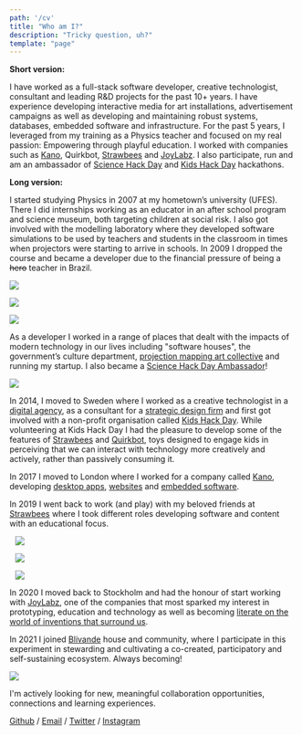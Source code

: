 ```yaml
---
path: '/cv'
title: "Who am I?"
description: "Tricky question, uh?"
template: "page"
---
```


**Short version:**

I have worked as a full-stack software developer, creative technologist, consultant and leading R&D projects for the past 10+ years. I have experience developing interactive media for art installations, advertisement campaigns as well as developing and maintaining robust systems, databases, embedded software and infrastructure. For the past 5 years, I leveraged from my training as a Physics teacher and focused on my real passion: Empowering through playful education. I worked with companies such as [Kano](https://kano.me), Quirkbot, [Strawbees](https://strawbees.com/) and [JoyLabz](https://joylabz.com/). I also participate, run and am an ambassador of [Science Hack Day](http://sciencehackday.org/ambassador/) and [Kids Hack Day](https://www.kidshackday.com/about) hackathons.

**Long version:**

I started studying Physics in 2007 at my hometown’s university (UFES). There I did internships working as an educator in an after school program and science museum, both targeting children at social risk. I also got involved with the modelling laboratory where they developed software simulations to be used by teachers and students in the classroom in times when projectors were starting to arrive in schools. In 2009 I dropped the course and became a developer due to the financial pressure of being a <del>hero</del> teacher in Brazil.

<div class="row">

<div style="width:30%">

![](/muris_eaf.jpg)

</div>

<div style="width:30%">

![](/muris_capacete.jpg)

</div>

<div style="width:30%">

![](/muris_infinito.jpg)

</div>

</div>

As a developer I worked in a range of places that dealt with the impacts of modern technology in our lives including "software houses", the government’s culture department, [projection mapping art collective](https://www.youtube.com/watch?v=Cp4usRl-nSg) and running my startup. I also became a [Science Hack Day Ambassador](http://sciencehackday.org/ambassador/)!

![](/science_hack_day.jpg)

In 2014, I moved to Sweden where I worked as a creative technologist in a [digital agency](https://oakwood.se/), as a consultant for a [strategic design firm](https://www.designit.com/) and first got involved with a non-profit organisation called [Kids Hack Day](http://www.kidshackday.com/). While volunteering at Kids Hack Day I had the pleasure to develop some of the features of [Strawbees](https://strawbees.com/) and [Quirkbot](https://www.quirkbot.com/), toys designed to engage kids in perceiving that we can interact with technology more creatively and actively, rather than passively consuming it.

In 2017 I moved to London where I worked for a company called [Kano](https://kano.me/), developing [desktop apps](https://kano.me/landing/app/uk), [websites](https://world.kano.me/challenges) and [embedded software](https://murilopolese.github.io/kano-pixel-kit-pixel32-docs/).

In 2019 I went back to work (and play) with my beloved friends at [Strawbees](https://strawbees.com/) where I took different roles developing software and content with an educational focus.


<div class="row">

<div style="width:30%; margin: 0 10px;">

![](/muris.jpg)

</div>

<div style="width:40%; margin: 0 10px;">

![](/strawbees_team.jpg)

</div>

<div style="width:30%; margin: 0 10px;">

![](/muris_strawbees.jpg)

</div>

</div>

In 2020 I moved back to Stockholm and had the honour of start working with [JoyLabz](https://joylabz.com/), one of the companies that most sparked my interest in prototyping, education and technology as well as becoming [literate on the world of inventions that surround us](https://www.ted.com/talks/jay_silver_hack_a_banana_make_a_keyboard).

In 2021 I joined [Blivande](https://blivande.com) house and community, where I participate in this experiment in stewarding and cultivating a co-created, participatory and self-sustaining ecosystem. Always becoming!

![](/blivande.jpg)

I'm actively looking for new, meaningful collaboration opportunities, connections and learning experiences.

[Github](https://github.com/murilopolese) / [Email](mailto:murilopolese+dotcom@gmail.com) / [Twitter](https://twitter.com/murilopolese) / [Instagram](https://instagram.com/murilopolese)
